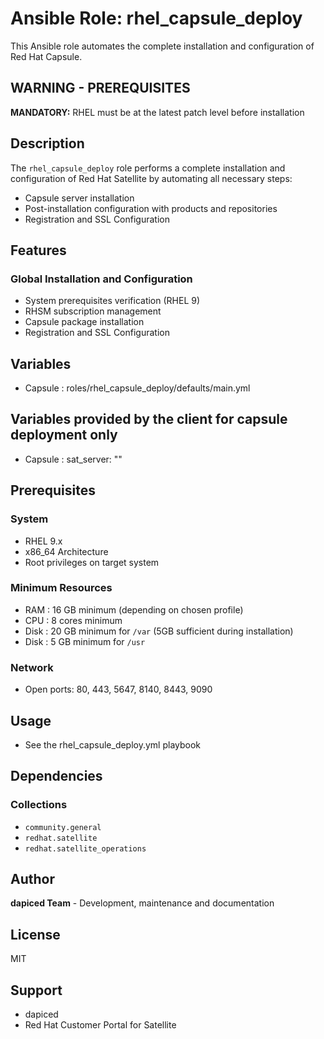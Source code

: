 # Ansible Role: rhel_capsule_deploy

This Ansible role automates the complete installation and configuration of Red Hat Capsule.

## **WARNING - PREREQUISITES**

**MANDATORY:** RHEL must be at the latest patch level before installation

## Description

The `rhel_capsule_deploy` role performs a complete installation and configuration of Red Hat Satellite by automating all necessary steps:

- Capsule server installation
- Post-installation configuration with products and repositories
- Registration and SSL Configuration

## Features

### Global Installation and Configuration

- System prerequisites verification (RHEL 9)
- RHSM subscription management
- Capsule package installation
- Registration and SSL Configuration

## Variables

- Capsule   : roles/rhel_capsule_deploy/defaults/main.yml

## Variables provided by the client for capsule deployment only

- Capsule : sat_server: ""

## Prerequisites

### System

- RHEL 9.x
- x86_64 Architecture
- Root privileges on target system

### Minimum Resources

- RAM    : 16 GB minimum (depending on chosen profile)
- CPU    : 8 cores minimum
- Disk   : 20 GB minimum for `/var` (5GB sufficient during installation)
- Disk   : 5 GB minimum for `/usr`

### Network

- Open ports: 80, 443, 5647, 8140, 8443, 9090

## Usage

- See the rhel_capsule_deploy.yml playbook

## Dependencies

### Collections

- `community.general`
- `redhat.satellite`
- `redhat.satellite_operations`

## Author

**dapiced Team** - Development, maintenance and documentation

## License

MIT

## Support

- dapiced
- Red Hat Customer Portal for Satellite
